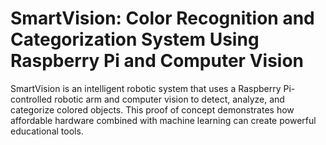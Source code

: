# SmartVision: Color Recognition and Categorization System Using Raspberry Pi and Computer Vision

SmartVision is an intelligent robotic system that uses a Raspberry Pi-controlled robotic arm and computer vision to detect, analyze, and categorize colored objects. This proof of concept demonstrates how affordable hardware combined with machine learning can create powerful educational tools.
<!-- 
## The Problem We're Solving

The education sector faces challenges with information organization and visual learning techniques. Students often struggle to organize and categorize new information efficiently, particularly when studying complex topics. Traditional categorization methods like handwritten notes can be disorganized and difficult to manage. Our solution addresses this by creating an automated system that can:

1. Detect colored sticky notes used by students for note-taking
2. Analyze and categorize these notes based on color
3. Create digital organization systems from physical notes
4. Help students visualize connections between related concepts

This system bridges the gap between physical note-taking (which many students prefer for memory retention) and digital organization (which offers better searchability and structure)[9].

## Technical Challenges Overcome

### Hardware Integration Challenges

**Raspberry Pi Selection and Configuration**: The project required selecting the optimal Raspberry Pi model for machine learning applications. While any Pi can run basic computer vision, the resource-intensive nature of ML required careful consideration. We selected the Raspberry Pi 4 (8GB) as it offers the best balance of performance and power consumption for mobile applications[1][15].

**Robotic Arm Assembly and Control**: Integrating the robotic arm presented mechanical and software challenges. We used the Adeept RaspArm framework but needed to develop a custom HTTP API server to enable remote control capabilities with proper motor coordination[8].

**Camera Integration and Color Accuracy**: The standard Raspberry Pi camera produced images with color distortion issues, particularly showing yellowish tints. We overcame this by adjusting the white balance settings (`awb_mode = 'fluorescent'`) to ensure accurate color detection[6].

### Software Development Challenges

**Machine Learning Framework Selection**: Selecting the appropriate ML framework for Raspberry Pi was critical. While PyTorch offers excellent features, its installation on Raspberry Pi is complex[16]. We compared:

1. TensorFlow Lite: Optimized for low-powered devices, supports pre-trained models[2]
2. PyTorch: Powerful but resource-intensive[12][10]
3. OpenCV: Lighter weight for basic color detection[3]

We ultimately chose a hybrid approach: OpenCV for color detection with TensorFlow Lite for more complex image recognition tasks.

**Color Detection Algorithms**: Developing robust color detection required optimizing HSV (Hue, Saturation, Value) parameters to accurately identify colors under varying lighting conditions[3][7]. We implemented trackbars for real-time parameter adjustment:

```python
cv2.createTrackbar('Hue Low','myTracker',10,179,onTrack1)
cv2.createTrackbar('Hue High','myTracker',30,179,onTrack2)
cv2.createTrackbar('Sat Low','myTracker',100,255,onTrack3)
```

**Performance Optimization**: Running ML models on Raspberry Pi presented performance challenges. We implemented:
- Model quantization to reduce computational requirements
- Optimized frame rates (30fps) for real-time analysis
- Edge-optimized inference techniques[5]

## Applications

The SmartVision system has applications beyond its original purpose of categorizing colored notes:

### Educational Applications
- **Study Aid System**: Automatically organizing physical notes into digital categories
- **Learning Analytics**: Tracking how students organize information by color
- **Adaptive Learning**: Suggesting connections between similarly categorized topics

### Healthcare Applications
- **Medication Sorting**: Identifying pills and medications by color
- **Colorimetric Test Analysis**: Reading chemical test results based on color changes

### Industrial Applications
- **Quality Control**: Detecting color defects in manufacturing
- **Inventory Management**: Sorting items by visual characteristics
- **Assembly Verification**: Ensuring correct component placement by color coding

## Potential Impact

### Educational Impact
The SmartVision system could revolutionize how students interact with information. By bridging physical note-taking with digital organization, it combines the cognitive benefits of handwriting with the efficiency of digital systems. Research shows color-coding improves memory retention by up to 40%, and our system could make this technique more powerful[9].

### Accessibility Impact
For students with learning differences like ADHD or dyslexia, visual organization systems can significantly improve information processing. Our system makes visual learning techniques more accessible and automated.

### Technology Literacy Impact
Implementing this system in educational settings introduces students to robotics, computer vision, and AI concepts while they study other subjects, creating a dual learning opportunity.

## Other Possible Solutions and Extensions

### Voice-Activated Categorization System
Implementing natural language processing to allow students to verbally tag information while taking notes. This could be integrated with the color detection system for multimodal categorization.

### Augmented Reality Note Visualization
Developing an AR application that works with the SmartVision system to project digital information and connections over physical notes, creating an interactive study environment[15].

### Collaborative Learning Networks
Expanding the system to connect multiple students' note categorization systems, allowing for shared knowledge organization and collaborative learning opportunities.

### Integration with Learning Management Systems
Creating plugins for popular LMS platforms like Canvas or Blackboard to automatically import categorized information into course materials.

### Live Streaming Applications for Remote Learning
The system could be adapted to provide real-time categorization and organization during live-streamed lectures, helping remote students organize information as effectively as in-person learners.

### Content Creation Potential
For YouTube creators specifically, this project offers excellent opportunities for tutorial series on:
- Building and programming the robotic system
- Explaining computer vision and machine learning principles
- Demonstrating educational applications
- Creating comparison videos showing manual vs. automated organization

This project sits at the intersection of education technology, computer vision, and robotics, making it an ideal showcase for creators focused on technology and education content. -->
